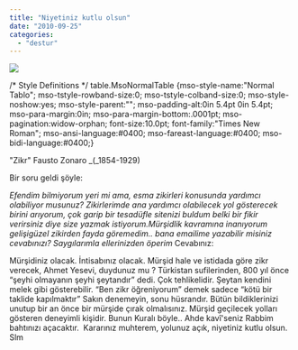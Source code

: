 ```yaml
---
title: "Niyetiniz kutlu olsun"
date: "2010-09-25"
categories: 
  - "destur"
---
```


![](/uploads/2010/09/zonaro.jpg)

/\* Style Definitions \*/ table.MsoNormalTable {mso-style-name:"Normal Tablo"; mso-tstyle-rowband-size:0; mso-tstyle-colband-size:0; mso-style-noshow:yes; mso-style-parent:""; mso-padding-alt:0in 5.4pt 0in 5.4pt; mso-para-margin:0in; mso-para-margin-bottom:.0001pt; mso-pagination:widow-orphan; font-size:10.0pt; font-family:"Times New Roman"; mso-ansi-language:#0400; mso-fareast-language:#0400; mso-bidi-language:#0400;}

"Zikr" Fausto Zonaro _(_1854-1929)

Bir soru geldi şöyle:

_Efendim bilmiyorum yeri mi ama, esma zikirleri konusunda yardımcı olabiliyor musunuz? Zikirlerimde ana yardımcı olabilecek yol gösterecek birini arıyorum, çok garip bir tesadüfle sitenizi buldum belki bir fikir verirsiniz diye size yazmak istiyorum.Mürşidlik kavramına inanıyorum gelişigüzel zikirden fayda göremedim.. bana emailime yazabilir misiniz cevabınızı? Saygılarımla ellerinizden öperim_ Cevabınız:

Mürşidiniz olacak. İntisabınız olacak. Mürşid hale ve istidada göre zikr verecek, Ahmet Yesevi, duydunuz mu ? Türkistan sufilerinden, 800 yıl önce “şeyhi olmayanın şeyhi şeytandır” dedi. Çok tehlikelidir. Şeytan kendini melek gibi gösterebilir. “Ben zikr öğreniyorum” demek sadece “kötü bir taklide kapılmaktır” Sakın denemeyin, sonu hüsrandır. Bütün bildiklerinizi unutup bir an önce bir mürşide çırak olmalısınız. Mürşid geçilecek yolları gösteren deneyimli kişidir. Bunun Kuralı böyle.. Ahde kavî'seniz Rabbim bahtınızı açacaktır.  Kararınız muhterem, yolunuz açık, niyetiniz kutlu olsun. Slm
